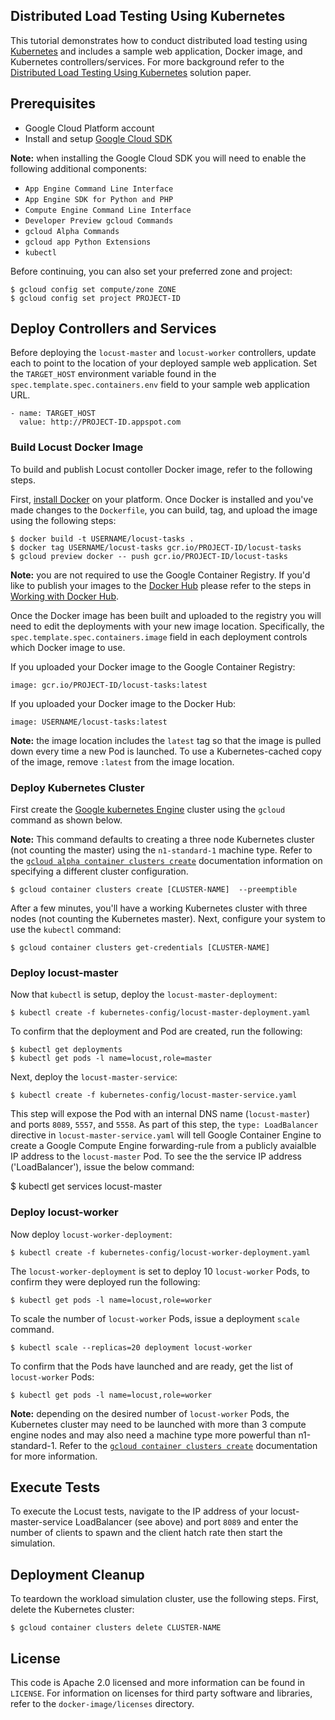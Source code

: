 ## Distributed Load Testing Using Kubernetes

This tutorial demonstrates how to conduct distributed load testing using [Kubernetes](http://kubernetes.io) and includes a sample web application, Docker image, and Kubernetes controllers/services. For more background refer to the [Distributed Load Testing Using Kubernetes](http://cloud.google.com/solutions/distributed-load-testing-using-kubernetes) solution paper.

## Prerequisites

* Google Cloud Platform account
* Install and setup [Google Cloud SDK](https://cloud.google.com/sdk/)

**Note:** when installing the Google Cloud SDK you will need to enable the following additional components:

* `App Engine Command Line Interface`
* `App Engine SDK for Python and PHP`
* `Compute Engine Command Line Interface`
* `Developer Preview gcloud Commands`
* `gcloud Alpha Commands`
* `gcloud app Python Extensions`
* `kubectl`

Before continuing, you can also set your preferred zone and project:

    $ gcloud config set compute/zone ZONE
    $ gcloud config set project PROJECT-ID

## Deploy Controllers and Services

Before deploying the `locust-master` and `locust-worker` controllers, update each to point to the location of your deployed sample web application. Set the `TARGET_HOST` environment variable found in the `spec.template.spec.containers.env` field to your sample web application URL.

    - name: TARGET_HOST
      value: http://PROJECT-ID.appspot.com

### Build Locust Docker Image

To build and publish Locust contoller Docker image, refer to the following steps.

First, [install Docker](https://docs.docker.com/installation/#installation) on your platform. Once Docker is installed and you've made changes to the `Dockerfile`, you can build, tag, and upload the image using the following steps:

    $ docker build -t USERNAME/locust-tasks .
    $ docker tag USERNAME/locust-tasks gcr.io/PROJECT-ID/locust-tasks
    $ gcloud preview docker -- push gcr.io/PROJECT-ID/locust-tasks

**Note:** you are not required to use the Google Container Registry. If you'd like to publish your images to the [Docker Hub](https://hub.docker.com) please refer to the steps in [Working with Docker Hub](https://docs.docker.com/userguide/dockerrepos/).

Once the Docker image has been built and uploaded to the registry you will need to edit the deployments with your new image location. Specifically, the `spec.template.spec.containers.image` field in each deployment controls which Docker image to use.

If you uploaded your Docker image to the Google Container Registry:

    image: gcr.io/PROJECT-ID/locust-tasks:latest

If you uploaded your Docker image to the Docker Hub:

    image: USERNAME/locust-tasks:latest

**Note:** the image location includes the `latest` tag so that the image is pulled down every time a new Pod is launched. To use a Kubernetes-cached copy of the image, remove `:latest` from the image location.

### Deploy Kubernetes Cluster

First create the [Google kubernetes Engine](https://cloud.google.com/kubernetes-engine/) cluster using the `gcloud` command as shown below. 

**Note:** This command defaults to creating a three node Kubernetes cluster (not counting the master) using the `n1-standard-1` machine type. Refer to the [`gcloud alpha container clusters create`](https://cloud.google.com/sdk/gcloud/reference/container/clusters/create) documentation information on specifying a different cluster configuration.

    $ gcloud container clusters create [CLUSTER-NAME]  --preemptible

After a few minutes, you'll have a working Kubernetes cluster with three nodes (not counting the Kubernetes master). Next, configure your system to use the `kubectl` command:

    $ gcloud container clusters get-credentials [CLUSTER-NAME]


### Deploy locust-master

Now that `kubectl` is setup, deploy the `locust-master-deployment`:

    $ kubectl create -f kubernetes-config/locust-master-deployment.yaml

To confirm that the deployment  and Pod are created, run the following:

    $ kubectl get deployments
    $ kubectl get pods -l name=locust,role=master

Next, deploy the `locust-master-service`:

    $ kubectl create -f kubernetes-config/locust-master-service.yaml

This step will expose the Pod with an internal DNS name (`locust-master`) and ports `8089`, `5557`, and `5558`. As part of this step, the `type: LoadBalancer` directive in `locust-master-service.yaml` will tell Google Container Engine to create a Google Compute Engine forwarding-rule from a publicly avaialble IP address to the `locust-master` Pod. To see the the service IP address ('LoadBalancer'), issue the below command:
 
   $ kubectl get services locust-master 

### Deploy locust-worker

Now deploy `locust-worker-deployment`:

    $ kubectl create -f kubernetes-config/locust-worker-deployment.yaml

The `locust-worker-deployment` is set to deploy 10 `locust-worker` Pods, to confirm they were deployed run the following:

    $ kubectl get pods -l name=locust,role=worker

To scale the number of `locust-worker` Pods, issue a deployment `scale` command.

    $ kubectl scale --replicas=20 deployment locust-worker

To confirm that the Pods have launched and are ready, get the list of `locust-worker` Pods:

    $ kubectl get pods -l name=locust,role=worker

**Note:** depending on the desired number of `locust-worker` Pods, the Kubernetes cluster may need to be launched with more than 3 compute engine nodes and may also need a machine type more powerful than n1-standard-1. Refer to the [`gcloud container clusters create`](https://cloud.google.com/sdk/gcloud/reference/container/clusters/create) documentation for more information.

## Execute Tests

To execute the Locust tests, navigate to the IP address of your locust-master-service LoadBalancer (see above) and port `8089` and enter the number of clients to spawn and the client hatch rate then start the simulation.

## Deployment Cleanup

To teardown the workload simulation cluster, use the following steps. First, delete the Kubernetes cluster:

    $ gcloud container clusters delete CLUSTER-NAME

## License

This code is Apache 2.0 licensed and more information can be found in `LICENSE`. For information on licenses for third party software and libraries, refer to the `docker-image/licenses` directory.
